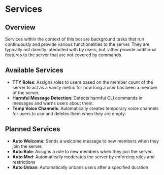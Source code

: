# Services

## Overview

Services within the context of this bot are background tasks that run continuously and provide various functionalities to the server. They are typically not directly interacted with by users, but rather provide additional features to the server that are not covered by commands.

## Available Services

- **TTY Roles**: Assigns roles to users based on the member count of the server to act as a vanity metric for how long a user has been a member of the server.
- **Harmful Message Detection**: Detects harmful CLI commands in messages and warns users about them.
- **Temp Voice Channels**: Automatically creates temporary voice channels for users to use and deletes them when they are empty.

## Planned Services

- **Auto Welcome**: Sends a welcome message to new members when they join the server.
- **Auto Role**: Assigns a role to new members when they join the server.
- **Auto Mod**: Automatically moderates the server by enforcing rules and restrictions
- **Auto Unban**: Automatically unbans users after a specified duration